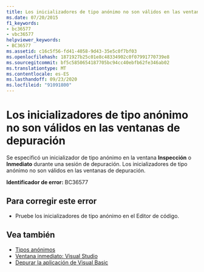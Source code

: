 ```yaml
---
title: Los inicializadores de tipo anónimo no son válidos en las ventanas de depuración
ms.date: 07/20/2015
f1_keywords:
- bc36577
- vbc36577
helpviewer_keywords:
- BC36577
ms.assetid: c16c5f56-fd41-4058-9d43-35e5c0f7bf03
ms.openlocfilehash: 1871927b25c01e8c48334902c0f07991770739e8
ms.sourcegitcommit: bf5c5850654187705bc94cc40ebfb62fe346ab02
ms.translationtype: MT
ms.contentlocale: es-ES
ms.lasthandoff: 09/23/2020
ms.locfileid: "91091800"
---
```

# <a name="anonymous-type-initializers-are-not-valid-in-debug-windows"></a>Los inicializadores de tipo anónimo no son válidos en las ventanas de depuración

Se especificó un inicializador de tipo anónimo en la ventana **Inspección** o **Inmediato** durante una sesión de depuración. Los inicializadores de tipo anónimo no son válidos en las ventanas de depuración.  
  
 **Identificador de error:** BC36577  
  
## <a name="to-correct-this-error"></a>Para corregir este error  
  
- Pruebe los inicializadores de tipo anónimo en el Editor de código.  
  
## <a name="see-also"></a>Vea también

- [Tipos anónimos](../programming-guide/language-features/objects-and-classes/anonymous-types.md)
- [Ventana inmediato: Visual Studio](/visualstudio/ide/reference/immediate-window)
- [Depurar la aplicación de Visual Basic](/visualstudio/debugger/debugger-basics)
